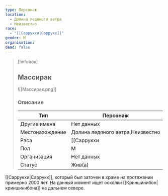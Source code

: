 ```yaml
---
type: Персонаж
location:
  - Долина ледяного ветра
  - Неизвестно
race:
  - "[[Саррукхи|Саррукх]]"
gender: М
organisation: 
dead: false
---
```


> [!infobox]
> 
> ## Массирак
> 
> ![[Массирах.png]]
> 
> ### Описание
> 
> | Тип | Персонаж |
> | --- | --- |
> | Другие имена| Нет данных |
> | Местонахождение | Долина ледяного ветра,Неизвестно |
> | Раса | [[Саррукхи|Саррукх]] |
> | Пол | М |
> | Организация | Нет данных |
> | Статус | Жив(а) |

[[Саррукхи|Саррукх]], который был заточен в храме на протяжении примерно 2000 лет. На данный момент ищет осколки [[Криншинибон|криншинибона]] на дальнем севере.